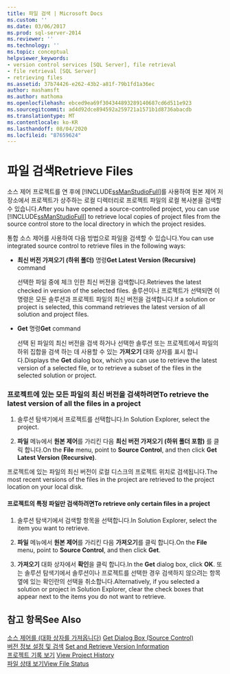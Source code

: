 ```yaml
---
title: 파일 검색 | Microsoft Docs
ms.custom: ''
ms.date: 03/06/2017
ms.prod: sql-server-2014
ms.reviewer: ''
ms.technology: ''
ms.topic: conceptual
helpviewer_keywords:
- version control services [SQL Server], file retrieval
- file retrieval [SQL Server]
- retrieving files
ms.assetid: 37b74426-e262-43b2-a81f-79b1fd1a36ec
author: mashamsft
ms.author: mathoma
ms.openlocfilehash: ebced9ea69f304344893289140687cd6d511e923
ms.sourcegitcommit: ad4d92dce894592a259721a1571b1d8736abacdb
ms.translationtype: MT
ms.contentlocale: ko-KR
ms.lasthandoff: 08/04/2020
ms.locfileid: "87659624"
---
```

# <a name="retrieve-files"></a><span data-ttu-id="55f5e-102">파일 검색</span><span class="sxs-lookup"><span data-stu-id="55f5e-102">Retrieve Files</span></span>
  <span data-ttu-id="55f5e-103">소스 제어 프로젝트를 연 후에 [!INCLUDE[ssManStudioFull](../includes/ssmanstudiofull-md.md)]를 사용하여 원본 제어 저장소에서 프로젝트가 상주하는 로컬 디렉터리로 프로젝트 파일의 로컬 복사본을 검색할 수 있습니다.</span><span class="sxs-lookup"><span data-stu-id="55f5e-103">After you have opened a source-controlled project, you can use [!INCLUDE[ssManStudioFull](../includes/ssmanstudiofull-md.md)] to retrieve local copies of project files from the source control store to the local directory in which the project resides.</span></span>  
  
 <span data-ttu-id="55f5e-104">통합 소스 제어를 사용하여 다음 방법으로 파일을 검색할 수 있습니다.</span><span class="sxs-lookup"><span data-stu-id="55f5e-104">You can use integrated source control to retrieve files in the following ways:</span></span>  
  
-   <span data-ttu-id="55f5e-105">**최신 버전 가져오기 (하위 폴더)** 명령</span><span class="sxs-lookup"><span data-stu-id="55f5e-105">**Get Latest Version (Recursive)** command</span></span>  
  
     <span data-ttu-id="55f5e-106">선택한 파일 중에 체크 인한 최신 버전을 검색합니다.</span><span class="sxs-lookup"><span data-stu-id="55f5e-106">Retrieves the latest checked in version of the selected files.</span></span> <span data-ttu-id="55f5e-107">솔루션이나 프로젝트가 선택되면 이 명령은 모든 솔루션과 프로젝트 파일의 최신 버전을 검색합니다.</span><span class="sxs-lookup"><span data-stu-id="55f5e-107">If a solution or project is selected, this command retrieves the latest version of all solution and project files.</span></span>  
  
-   <span data-ttu-id="55f5e-108">**Get** 명령</span><span class="sxs-lookup"><span data-stu-id="55f5e-108">**Get** command</span></span>  
  
     <span data-ttu-id="55f5e-109">선택 된 파일의 최신 버전을 검색 하거나 선택한 솔루션 또는 프로젝트에서 파일의 하위 집합을 검색 하는 데 사용할 수 있는 **가져오기** 대화 상자를 표시 합니다.</span><span class="sxs-lookup"><span data-stu-id="55f5e-109">Displays the **Get** dialog box, which you can use to retrieve the latest version of a selected file, or to retrieve a subset of the files in the selected solution or project.</span></span>  
  
### <a name="to-retrieve-the-latest-version-of-all-the-files-in-a-project"></a><span data-ttu-id="55f5e-110">프로젝트에 있는 모든 파일의 최신 버전을 검색하려면</span><span class="sxs-lookup"><span data-stu-id="55f5e-110">To retrieve the latest version of all the files in a project</span></span>  
  
1.  <span data-ttu-id="55f5e-111">솔루션 탐색기에서 프로젝트를 선택합니다.</span><span class="sxs-lookup"><span data-stu-id="55f5e-111">In Solution Explorer, select the project.</span></span>  
  
2.  <span data-ttu-id="55f5e-112">**파일** 메뉴에서 **원본 제어**를 가리킨 다음 **최신 버전 가져오기 (하위 폴더 포함)** 를 클릭 합니다.</span><span class="sxs-lookup"><span data-stu-id="55f5e-112">On the **File** menu, point to **Source Control**, and then click **Get Latest Version (Recursive)**.</span></span>  
  
 <span data-ttu-id="55f5e-113">프로젝트에 있는 파일의 최신 버전이 로컬 디스크의 프로젝트 위치로 검색됩니다.</span><span class="sxs-lookup"><span data-stu-id="55f5e-113">The most recent versions of the files in the project are retrieved to the project location on your local disk.</span></span>  
  
#### <a name="to-retrieve-only-certain-files-in-a-project"></a><span data-ttu-id="55f5e-114">프로젝트의 특정 파일만 검색하려면</span><span class="sxs-lookup"><span data-stu-id="55f5e-114">To retrieve only certain files in a project</span></span>  
  
1.  <span data-ttu-id="55f5e-115">솔루션 탐색기에서 검색할 항목을 선택합니다.</span><span class="sxs-lookup"><span data-stu-id="55f5e-115">In Solution Explorer, select the item you want to retrieve.</span></span>  
  
2.  <span data-ttu-id="55f5e-116">**파일** 메뉴에서 **원본 제어**를 가리킨 다음 **가져오기**를 클릭 합니다.</span><span class="sxs-lookup"><span data-stu-id="55f5e-116">On the **File** menu, point to **Source Control**, and then click **Get**.</span></span>  
  
3.  <span data-ttu-id="55f5e-117">**가져오기** 대화 상자에서 **확인**을 클릭 합니다.</span><span class="sxs-lookup"><span data-stu-id="55f5e-117">In the **Get** dialog box, click **OK**.</span></span> <span data-ttu-id="55f5e-118">또는 솔루션 탐색기에서 솔루션이나 프로젝트를 선택한 경우 검색하지 않으려는 항목 옆에 있는 확인란의 선택을 취소합니다.</span><span class="sxs-lookup"><span data-stu-id="55f5e-118">Alternatively, if you selected a solution or project in Solution Explorer, clear the check boxes that appear next to the items you do not want to retrieve.</span></span>  
  
## <a name="see-also"></a><span data-ttu-id="55f5e-119">참고 항목</span><span class="sxs-lookup"><span data-stu-id="55f5e-119">See Also</span></span>  
 <span data-ttu-id="55f5e-120">[소스 제어를 &#40;대화 상자를 가져옵니다&#41;](../../2014/database-engine/get-dialog-box-source-control.md) </span><span class="sxs-lookup"><span data-stu-id="55f5e-120">[Get Dialog Box &#40;Source Control&#41;](../../2014/database-engine/get-dialog-box-source-control.md) </span></span>  
 <span data-ttu-id="55f5e-121">[버전 정보 설정 및 검색](../../2014/database-engine/set-and-retrieve-version-information.md) </span><span class="sxs-lookup"><span data-stu-id="55f5e-121">[Set and Retrieve Version Information](../../2014/database-engine/set-and-retrieve-version-information.md) </span></span>  
 <span data-ttu-id="55f5e-122">[프로젝트 기록 보기](../../2014/database-engine/view-project-history.md) </span><span class="sxs-lookup"><span data-stu-id="55f5e-122">[View Project History](../../2014/database-engine/view-project-history.md) </span></span>  
 [<span data-ttu-id="55f5e-123">파일 상태 보기</span><span class="sxs-lookup"><span data-stu-id="55f5e-123">View File Status</span></span>](../../2014/database-engine/view-file-status.md)  
  
  

